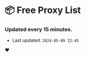 # :package: Free Proxy List
### Updated every 15 minutes.

- Last updated: `2024-05-09 22:45`

:heart:

